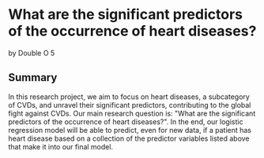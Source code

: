# What are the significant predictors of the occurrence of heart diseases?
by Double O 5

## Summary
In this research project, we aim to focus on heart diseases, a subcategory of CVDs, and unravel their significant predictors, contributing to the global fight against CVDs. Our main research question is: "What are the significant predictors of the occurrence of heart diseases?". In the end, our logistic regression model will be able to predict, even for new data, if a patient has heart disease based on a collection of the predictor variables listed above that make it into our final model.
